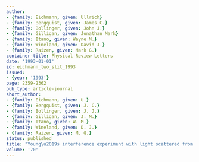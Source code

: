```yaml
---
author:
- {family: Eichmann, given: Ullrich}
- {family: Bergquist, given: James C.}
- {family: Bollinger, given: John J.}
- {family: Gilligan, given: Jonathan Mark}
- {family: Itano, given: Wayne M.}
- {family: Wineland, given: David J.}
- {family: Raizen, given: Mark G.}
container-title: Physical Review Letters
date: '1993-01-01'
id: eichmann_two_slit_1993
issued:
- {year: '1993'}
page: 2359-2362
pub_type: article-journal
short_author:
- {family: Eichmann, given: U.}
- {family: Bergquist, given: J. C.}
- {family: Bollinger, given: J. J.}
- {family: Gilligan, given: J. M.}
- {family: Itano, given: W. M.}
- {family: Wineland, given: D. J.}
- {family: Raizen, given: M. G.}
status: published
title: "Young\u2019s interference experiment with light scattered from two atoms"
volume: '70'
---
```

